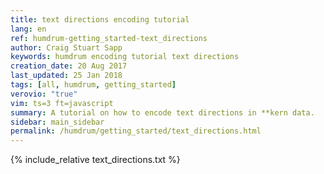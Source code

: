 ```yaml
---
title: text directions encoding tutorial
lang: en
ref: humdrum-getting_started-text_directions
author: Craig Stuart Sapp
keywords: humdrum encoding tutorial text directions
creation_date: 20 Aug 2017
last_updated: 25 Jan 2018
tags: [all, humdrum, getting_started]
verovio: "true"
vim: ts=3 ft=javascript
summary: A tutorial on how to encode text directions in **kern data.
sidebar: main_sidebar
permalink: /humdrum/getting_started/text_directions.html
---
```


{% include_relative text_directions.txt %}

